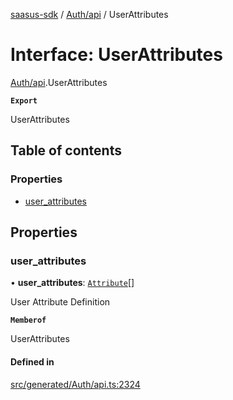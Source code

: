 [saasus-sdk](../README.md) / [Auth/api](../modules/Auth_api.md) / UserAttributes

# Interface: UserAttributes

[Auth/api](../modules/Auth_api.md).UserAttributes

**`Export`**

UserAttributes

## Table of contents

### Properties

- [user\_attributes](Auth_api.UserAttributes.md#user_attributes)

## Properties

### user\_attributes

• **user\_attributes**: [`Attribute`](Auth_api.Attribute.md)[]

User Attribute Definition

**`Memberof`**

UserAttributes

#### Defined in

[src/generated/Auth/api.ts:2324](https://github.com/saasus-platform/saasus-sdk-javascript/blob/997c544/src/generated/Auth/api.ts#L2324)
